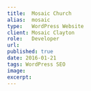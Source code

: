 ```yaml
---
title: 	Mosaic Church
alias:	mosaic
type: 	WordPress Website
client:	Mosaic Clayton
role: 	Developer
url: 
published: true
date: 2016-01-21
tags: WordPress SEO
image:
excerpt:
---
```

